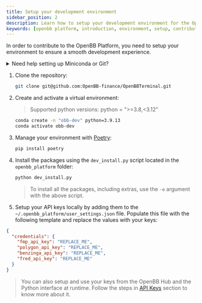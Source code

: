 ```yaml
---
title: Setup your development environment
sidebar_position: 2
description: Learn how to setup your development environment for the OpenBB Platform.
keywords: [openbb platform, introduction, environment, setup, contributing, documentation]
---
```




In order to contribute to the OpenBB Platform, you need to setup your environment to ensure a smooth development experience.

<details>
<summary>Need help setting up Miniconda or Git?</summary>

Sometimes, installing Miniconda or Git can be a bit tricky, so we've prepared a set of instructions to help you get started.

Please refer to [OpenBBTerminal docs](https://docs.openbb.co/terminal/installation/source) for more information.
</details>

1. Clone the repository:

    ```bash
    git clone git@github.com:OpenBB-finance/OpenBBTerminal.git
    ```

2. Create and activate a virtual environment:

    > Supported python versions: python = ">=3.8,<3.12"

    ```bash
    conda create -n "obb-dev" python=3.9.13
    conda activate obb-dev
    ```

3. Manage your environment with [Poetry](https://python-poetry.org/):

    ```bash
    pip install poetry
    ```

4. Install the packages using the `dev_install.py` script located in the `openbb_platform` folder:

    ```bash
    python dev_install.py
    ```

   > To install all the packages, including extras, use the `-e` argument with the above script.

5. Setup your API keys locally by adding them to the `~/.openbb_platform/user_settings.json` file. Populate this file with the following template and replace the values with your keys:

  ```json
  {
    "credentials": {
      "fmp_api_key": "REPLACE_ME",
      "polygon_api_key": "REPLACE_ME",
      "benzinga_api_key": "REPLACE_ME",
      "fred_api_key": "REPLACE_ME"
    }
  }
  ```

  > You can also setup and use your keys from the OpenBB Hub and the Python interface at runtime. Follow the steps in [API Keys](./README.md#api-keys) section to know more about it.
